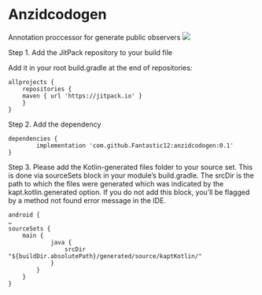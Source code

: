 # Anzidcodogen
Annotation proccessor for generate public observers
[![](https://jitpack.io/v/Fantastic12/anzidcodogen.svg)](https://jitpack.io/#Fantastic12/anzidcodogen)

Step 1. Add the JitPack repository to your build file

Add it in your root build.gradle at the end of repositories:

	allprojects {
	    repositories {
		maven { url 'https://jitpack.io' }
	    }
	}
  Step 2. Add the dependency

	dependencies {
	        implementation 'com.github.Fantastic12:anzidcodogen:0.1'
	}
	
Step 3. Please add the Kotlin-generated files folder to your source set. 
This is done via sourceSets block in your module’s build.gradle. 
The srcDir is the path to which the files were generated which was indicated by the kapt.kotlin.generated option.
If you do not add this block, you’ll be flagged by a method not found error message in the IDE.

    android {
	…
	sourceSets {
	    main {
                java {
                    srcDir "${buildDir.absolutePath}/generated/source/kaptKotlin/"
                }
            }
        }
    }
